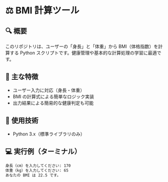 # ⚖️ BMI 計算ツール

## 🔍 概要

このリポジトリは、ユーザーの「身長」と「体重」から BMI（体格指数）を計算する Python スクリプトです。健康管理や基本的な計算処理の学習に最適です。

## 📌 主な特徴

- ユーザー入力に対応（身長・体重）
- BMI の計算式による簡単なロジック実装
- 出力結果による簡易的な健康判定も可能

## 🔧 使用技術

- Python 3.x（標準ライブラリのみ）

## 💻 実行例（ターミナル）

```bash
身長（cm）を入力してください: 170
体重（kg）を入力してください: 65
あなたの BMI は 22.5 です。
